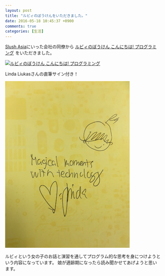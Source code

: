 ```yaml
---
layout: post
title: "ルビィのぼうけんをいただきました。"
date: 2016-05-18 10:45:37 +0900
comments: true
categories: [生活]
---
```


[Slush Asia](http://asia.slush.org/)にいった会社の同僚から
<a  href="http://www.amazon.co.jp/gp/product/4798143499/ref=as_li_ss_tl?ie=UTF8&camp=247&creative=7399&creativeASIN=4798143499&linkCode=as2&tag=gogosakura-22">ルビィのぼうけん こんにちは!  プログラミング</a><img src="http://ir-jp.amazon-adsystem.com/e/ir?t=gogosakura-22&l=as2&o=9&a=4798143499" width="1" height="1" border="0" alt="" style="border:none !important; margin:0px !important;" />
をいただきました。

<!-- more -->


<a href="http://www.amazon.co.jp/exec/obidos/ASIN/4798143499/gogosakura--22/ref=nosim/" rel="nofollow" >
  <img src="http://ecx.images-amazon.com/images/I/5160R6cyiuL._SS500_.jpg" style="border: none;" alt="ルビィのぼうけん こんにちは! プログラミング" />
</a> 

Linda Liukasさんの直筆サイン付き！

<img src="/images/blog/2016_05_18_2.jpg" alt="サイン" style="width: 80%;">

ルビィという女の子のお話と演習を通してプログラム的な思考を身につけようという内容になっています。
娘が適齢期になったら読み聞かせてあげようと思います。
